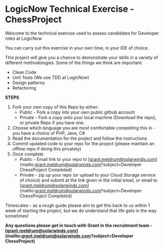 # LogicNow Technical Exercise - ChessProject

Welcome to the technical exercise used to assess candidates for Developer roles at LogicNow

You can carry out this exercise in your own time, in your IDE of choice.

This project will give you a chance to demonstrate your skills in a variety of different methodologies.
Some of the things we think are important:
* Clean Code
* Unit Tests (We use TDD at LogicNow)
* Design patterns
* Refactoring


__STEPS__  
1. Fork your own copy of this Repo by either:   
    * Public - Fork a copy into your own public github account   
    * Private - Fork a copy onto your local machine (Download the repo), or private Repo if you have one.   
2. Choose which language you are most comfortable completing this in - you have a choice of PHP, Java, C#  
3. Read the documentation for the project and follow the instructions  
4. Commit updated code to your repo for the project (please maintain an offline repo if doing this privately)  
5. Once complete  
    * Public - Email link to your repo to [grant.meldrum@solarwinds.com](mailto:grant.meldrum@solarwinds.com?subject=Developer ChessProject Completed)  
    * Private - zip up your repo (or upload to your Cloud Storage service of choice) and submit at the link given in the initial email, or email to [grant.meldrum@solarwinds.com](mailto:grant.meldrum@solarwinds.com?subject=Developer ChessProject Completed)


Timescales - as a rough guide please aim to get this back to us within 1 week of starting the project, but we do understand that life gets in the way sometimes!

__Any questions please get in touch with Grant in the recruitment team - [grant.meldrum@solarwinds.com](mailto:grant.meldrum@solarwinds.com?subject=Developer ChessProject)__
